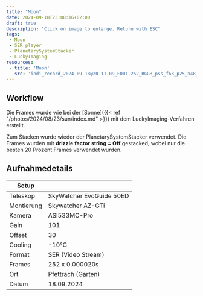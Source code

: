 ```yaml
---
title: "Moon"
date: 2024-09-18T23:08:16+02:00
draft: true
description: "Click on image to enlarge. Return with ESC" 
tags:
 - Moon
 - SER player
 - PlanetarySystemStacker
 - LuckyImaging
resources:
 - title: 'Moon'
   src: 'indi_record_2024-09-18@20-11-09_F001-252_BGGR_pss_f63_p25_b48_ap153_gpp_v3.png'
---
```


## Workflow

Die Frames wurde wie bei der [Sonne]({{< ref "/photos/2024/08/23/sun/index.md" >}}) mit dem LuckyImaging-Verfahren erstellt.

Zum Stacken wurde wieder der PlanetarySystemStacker verwendet.
Die Frames wurden mit __drizzle factor string = Off__ gestacked, wobei nur die besten 20 Prozent Frames verwendet wurden.

## Aufnahmedetails
|Setup       |                          |
|------------|--------------------------|
|Teleskop | SkyWatcher EvoGuide 50ED |
|Montierung | Skywatcher AZ-GTi |
|Kamera | ASI533MC-Pro |
|Gain | 101 |
|Offset | 30 |
|Cooling | -10°C |
|Format|SER (Video Stream)|
|Frames | 252 x 0.000020s |
|Ort | Pfettrach (Garten) |
|Datum | 18.09.2024 |
